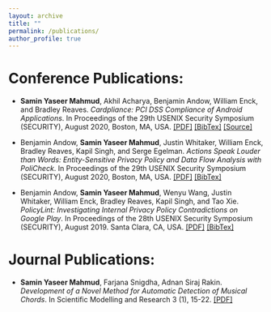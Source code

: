 ```yaml
---
layout: archive
title: ""
permalink: /publications/
author_profile: true
---
```


# Conference Publications:

- **Samin Yaseer Mahmud**, Akhil Acharya, Benjamin Andow, William Enck, and Bradley Reaves. *Cardpliance: PCI DSS Compliance of Android Applications*. In Proceedings of the 29th USENIX Security Symposium (SECURITY), August 2020, Boston, MA, USA. [\[PDF\]](http://saminmahmud.com/files/papers/cardpliance.pdf) [\[BibTex\]](https://www.usenix.org/biblio/export/bibtex/251522) [\[Source\]](https://github.com/wspr-ncsu/cardpliance)

- Benjamin Andow, **Samin Yaseer Mahmud**, Justin Whitaker, William Enck, Bradley Reaves, Kapil Singh, and Serge Egelman. *Actions Speak Louder than Words: Entity-Sensitive Privacy Policy and Data Flow Analysis with PoliCheck*. In Proceedings of the 29th USENIX Security Symposium (SECURITY), August 2020, Boston, MA, USA. [\[PDF\]](http://saminmahmud.com/files/papers/policheck.pdf) [\[BibTex\]](https://www.usenix.org/biblio/export/bibtex/247632)

- Benjamin Andow, **Samin Yaseer Mahmud**, Wenyu Wang, Justin Whitaker, William Enck, Bradley Reaves, Kapil Singh, and Tao Xie. *PolicyLint: Investigating Internal Privacy Policy Contradictions on Google Play*. In Proceedings of the 28th USENIX Security Symposium (SECURITY), August 2019. Santa Clara, CA, USA. [\[PDF\]](http://saminmahmud.com/files/papers/policylint.pdf) [\[BibTex\]](https://www.usenix.org/biblio/export/bibtex/236198)

# Journal Publications:

- **Samin Yaseer Mahmud**, Farjana Snigdha, Adnan Siraj Rakin. *Development of a Novel Method for Automatic Detection of Musical Chords*. In Scientific Modelling and Research 3 (1), 15-22. [\[PDF\]](http://saminmahmud.com/files/papers/chords.pdf)

